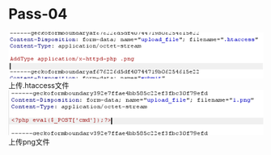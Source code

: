 # Pass-04
![](vx_images/16726395975388.png)
上传.htaccess文件
![](vx_images/588076331682916.png)
上传png文件